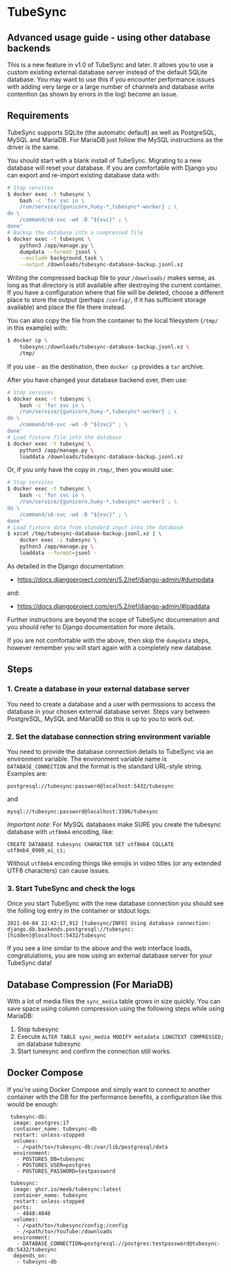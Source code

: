 # TubeSync

## Advanced usage guide - using other database backends

This is a new feature in v1.0 of TubeSync and later. It allows you to use a custom
existing external database server instead of the default SQLite database. You may want
to use this if you encounter performance issues with adding very large or a large
number of channels and database write contention (as shown by errors in the log)
become an issue.

## Requirements

TubeSync supports SQLite (the automatic default) as well as PostgreSQL, MySQL and
MariaDB. For MariaDB just follow the MySQL instructions as the driver is the same.

You should start with a blank install of TubeSync. Migrating to a new database will
reset your database. If you are comfortable with Django you can export and re-import
existing database data with:

```bash
# Stop services
$ docker exec -t tubesync \
    bash -c 'for svc in \
    /run/service/{gunicorn,huey-*,tubesync*-worker} ; \
do \
    /command/s6-svc -wd -D "${svc}" ; \
done'
# Backup the database into a compressed file
$ docker exec -t tubesync \
    python3 /app/manage.py \
    dumpdata --format jsonl \
    --exclude background_task \
    --output /downloads/tubesync-database-backup.jsonl.xz
```

Writing the compressed backup file to your `/downloads/` makes sense, as long as that directory is still available after destroying the current container.
If you have a configuration where that file will be deleted, choose a different place to store the output (perhaps `/config/`, if it has sufficient storage available) and place the file there instead.

You can also copy the file from the container to the local filesystem (`/tmp/` in this example) with:

```bash
$ docker cp \
    tubesync:/downloads/tubesync-database-backup.jsonl.xz \
    /tmp/
```

If you use `-` as the destination, then `docker cp` provides a `tar` archive.

After you have changed your database backend over, then use:

```bash
# Stop services
$ docker exec -t tubesync \
    bash -c 'for svc in \
    /run/service/{gunicorn,huey-*,tubesync*-worker} ; \
do \
    /command/s6-svc -wd -D "${svc}" ; \
done'
# Load fixture file into the database
$ docker exec -t tubesync \
    python3 /app/manage.py \
    loaddata /downloads/tubesync-database-backup.jsonl.xz
```

Or, if you only have the copy in `/tmp/`, then you would use:
```bash
# Stop services
$ docker exec -t tubesync \
    bash -c 'for svc in \
    /run/service/{gunicorn,huey-*,tubesync*-worker} ; \
do \
    /command/s6-svc -wd -D "${svc}" ; \
done'
# Load fixture data from standard input into the database
$ xzcat /tmp/tubesync-database-backup.jsonl.xz | \
    docker exec -i tubesync \
    python3 /app/manage.py \
    loaddata --format=jsonl -
```

As detailed in the Django documentation:

* https://docs.djangoproject.com/en/5.2/ref/django-admin/#dumpdata

and:

* https://docs.djangoproject.com/en/5.2/ref/django-admin/#loaddata

Further instructions are beyond the scope of TubeSync documenation and you should refer
to Django documentation for more details.

If you are not comfortable with the above, then skip the `dumpdata` steps, however
remember you will start again with a completely new database.

## Steps

### 1. Create a database in your external database server

You need to create a database and a user with permissions to access the database in
your chosen external database server. Steps vary between PostgreSQL, MySQL and MariaDB
so this is up to you to work out.

### 2. Set the database connection string environment variable

You need to provide the database connection details to TubeSync via an environment
variable. The environment variable name is `DATABASE_CONNECTION` and the format is the
standard URL-style string. Examples are:

`postgresql://tubesync:password@localhost:5432/tubesync`

and

`mysql://tubesync:password@localhost:3306/tubesync`

*Important note:* For MySQL databases make SURE you create the tubesync database with
`utf8mb4` encoding, like:

`CREATE DATABASE tubesync CHARACTER SET utf8mb4 COLLATE utf8mb4_0900_ai_ci;`

Without `utf8mb4` encoding things like emojis in video titles (or any extended UTF8
characters) can cause issues.

### 3. Start TubeSync and check the logs

Once you start TubeSync with the new database connection you should see the folling log
entry in the container or stdout logs:

`2021-04-04 22:42:17,912 [tubesync/INFO] Using database connection: django.db.backends.postgresql://tubesync:[hidden]@localhost:5432/tubesync`

If you see a line similar to the above and the web interface loads, congratulations,
you are now using an external database server for your TubeSync data!

## Database Compression (For MariaDB)
With a lot of media files the `sync_media` table grows in size quickly.
You can save space using column compression using the following steps while using MariaDB:

 1. Stop tubesync 
 2. Execute `ALTER TABLE sync_media MODIFY metadata LONGTEXT COMPRESSED;` on database tubesync
 3. Start tunesync and confirm the connection still works.

## Docker Compose

If you're using Docker Compose and simply want to connect to another container with
the DB for the performance benefits, a configuration like this would be enough:

```
 tubesync-db:
  image: postgres:17
  container_name: tubesync-db
  restart: unless-stopped
  volumes:
   - /<path/to>/tubesync-db:/var/lib/postgresql/data
  environment:
   - POSTGRES_DB=tubesync
   - POSTGRES_USER=postgres
   - POSTGRES_PASSWORD=testpassword

 tubesync:
  image: ghcr.io/meeb/tubesync:latest
  container_name: tubesync
  restart: unless-stopped
  ports:
   - 4848:4848
  volumes:
   - /<path/to>/tubesync/config:/config
   - /<path/to>/YouTube:/downloads
  environment:
   - DATABASE_CONNECTION=postgresql://postgres:testpassword@tubesync-db:5432/tubesync
  depends_on:
   - tubesync-db
```
